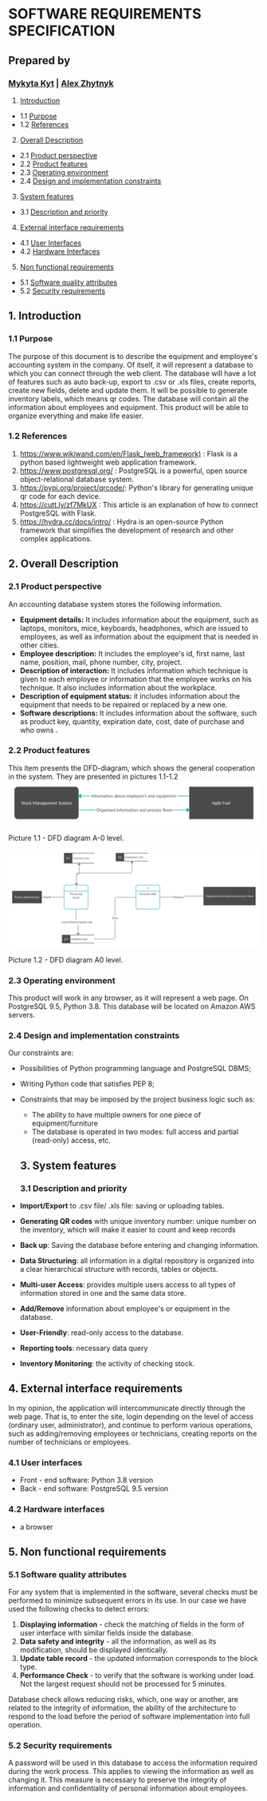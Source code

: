 # SOFTWARE REQUIREMENTS SPECIFICATION

## Prepared by

### [Mykyta Kyt](https://github.com/NikitaKit1998) | [Alex Zhytnyk](https://github.com/Alex-ty1)

1. [Introduction](https://github.com/NikitaKit1998/datakyt/blob/srs/docs/srs.md#1-introduction)

  - 1.1 [Purpose](https://github.com/NikitaKit1998/datakyt/blob/srs/docs/srs.md#11-purpose)
  - 1.2 [References](https://github.com/NikitaKit1998/datakyt/blob/srs/docs/srs.md#12-references)

2. [Overall Description](https://github.com/NikitaKit1998/datakyt/blob/srs/docs/srs.md#2-overall-description)

  - 2.1 [Product perspective](https://github.com/NikitaKit1998/datakyt/blob/srs/docs/srs.md#21-product-perspective)
  - 2.2 [Product features](https://github.com/NikitaKit1998/datakyt/blob/srs/docs/srs.md#22-product-features)
  - 2.3 [Operating environment](https://github.com/NikitaKit1998/datakyt/blob/srs/docs/srs.md#23-operating-environment)
  - 2.4 [Design and implementation constraints](https://github.com/NikitaKit1998/datakyt/blob/srs/docs/srs.md#24-design-and-implementation-constraints)

3. [System features](https://github.com/NikitaKit1998/datakyt/blob/srs/docs/srs.md#3-system-features)

  - 3.1 [Description and priority](https://github.com/NikitaKit1998/datakyt/blob/srs/docs/srs.md#31-description-and-priority)

4. [External interface requirements](https://github.com/NikitaKit1998/datakyt/blob/srs/docs/srs.md#4-external-interface-requirements)

  - 4.1 [User Interfaces](https://github.com/NikitaKit1998/datakyt/blob/srs/docs/srs.md#41-user-interfaces)
  - 4.2 [Hardware Interfaces](https://github.com/NikitaKit1998/datakyt/blob/srs/docs/srs.md#42-hardware-interfaces)

5. [Non functional requirements](https://github.com/NikitaKit1998/datakyt/blob/srs/docs/srs.md#5-non-functional-requirements)

  - 5.1 [Software quality attributes](https://github.com/NikitaKit1998/datakyt/blob/srs/docs/srs.md#51-software-quality-attributes)
  - 5.2 [Security requirements](https://github.com/NikitaKit1998/datakyt/blob/srs/docs/srs.md#52-security-requirements)

## 1\. Introduction

### 1.1 Purpose

The purpose of this document is to describe the equipment and employee's accounting system in the company. Of itself, it will represent a database to which you can connect through the web client. The database will have a lot of features such as auto back-up, export to .csv or .xls files, create reports, create new fields, delete and update them. It will be possible to generate inventory labels, which means qr codes. The database will contain all the information about employees and equipment. This product will be able to organize everything and make life easier.

### 1.2 References

1. <https://www.wikiwand.com/en/Flask_(web_framework)> : Flask is a python based lightweight web application framework.
2. <https://www.postgresql.org/> : PostgreSQL is a powerful, open source object-relational database system.
3. <https://pypi.org/project/qrcode/>: Python's library for generating unique qr code for each device.
4. <https://cutt.ly/zf7MkUX> : This article is an explanation of how to connect PostgreSQL with Flask.
5. <https://hydra.cc/docs/intro/> : Hydra is an open-source Python framework that simplifies the development of research and other complex applications.

## 2\. Overall Description

### 2.1 Product perspective

An accounting database system stores the following information.

- **Equipment details:** It includes information about the equipment, such as laptops, monitors, mice, keyboards, headphones, which are issued to employees, as well as information about the equipment that is needed in other cities.
- **Employee description:** It includes the employee's id, first name, last name, position, mail, phone number, city, project.
- **Description of interaction:** It includes information which technique is given to each employee or information that the employee works on his technique. It also includes information about the workplace.
- **Description of equipment status:**
 it includes information about the equipment that needs to be repaired or replaced by a new one.
- **Software descriptions:**
It includes information about the software, such as product key, quantity, expiration date, cost, date of purchase and who owns .
### 2.2 Product features

This item presents the DFD-diagram, which shows the general cooperation in the system. They are presented in pictures 1.1-1.2 ![image1.png](images/image1.png)

Picture 1.1 - DFD diagram A-0 level.

![image2.png](images/image2.png)

Picture 1.2 - DFD diagram A0 level.

### 2.3 Operating environment

This product will work in any browser, as it will represent a web page. On PostgreSQL 9.5, Python 3.8\. This database will be located on Amazon AWS servers.

### 2.4 Design and implementation constraints

Our constraints are:

- Possibilities of Python programming language and PostgreSQL DBMS;
- Writing Python code that satisfies PEP 8;
- Constraints that may be imposed by the project business logic such as:

  - The ability to have multiple owners for one piece of equipment/furniture
  - The database is operated in two modes: full access and partial (read-only) access, etc.

  ## 3\. System features

  ### 3.1 Description and priority

- **Import/Export** to .csv file/ .xls file: saving or uploading tables.

- **Generating QR codes** with unique inventory number: unique number on the inventory, which will make it easier to count and keep records

- **Back up**: Saving the database before entering and changing information.

- **Data Structuring**: all information in a digital repository is organized into a clear hierarchical structure with records, tables or objects.
- **Multi-user Access**: provides multiple users access to all types of information stored in one and the same data store.
- **Add/Remove** information about employee's or equipment in the database.
- **User-Friendly**: read-only access to the database.
- **Reporting tools**: necessary data query
- **Inventory Monitoring**: the activity of checking stock.

## 4\. External interface requirements

In my opinion, the application will intercommunicate directly through the web page. That is, to enter the site, login depending on the level of access (ordinary user, administrator), and continue to perform various operations, such as adding/removing employees or technicians, creating reports on the number of technicians or employees.

### 4.1 User interfaces

- Front - end software: Python 3.8 version
- Back - end software: PostgreSQL 9.5 version

### 4.2 Hardware interfaces

- a browser

## 5\. Non functional requirements

### 5.1 Software quality attributes

For any system that is implemented in the software, several checks must be performed to minimize subsequent errors in its use. In our case we have used the following checks to detect errors:

1. **Displaying information** - check the matching of fields in the form of user interface with similar fields inside the database.
2. **Data safety and integrity** - all the information, as well as its modification, should be displayed identically.
3. **Update table record** - the updated information corresponds to the block type.
4. **Performance Check** - to verify that the software is working under load. Not the largest request should not be processed for 5 minutes.

Database check allows reducing risks, which, one way or another, are related to the integrity of information, the ability of the architecture to respond to the load before the period of software implementation into full operation.

### 5.2 Security requirements

А password will be used in this database to access the information required during the work process. This applies to viewing the information as well as changing it. This measure is necessary to preserve the integrity of information and confidentiality of personal information about employees.
